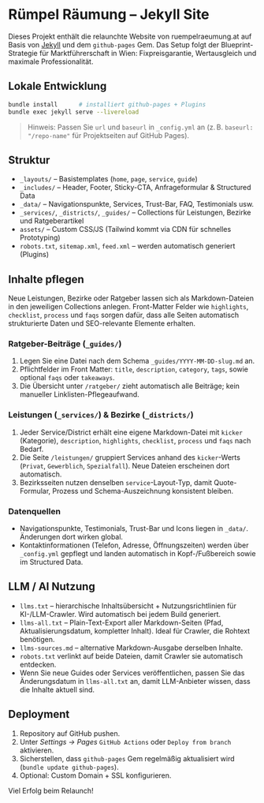 # Rümpel Räumung – Jekyll Site

Dieses Projekt enthält die relaunchte Website von ruempelraeumung.at auf Basis von [Jekyll](https://jekyllrb.com/) und dem `github-pages` Gem. Das Setup folgt der Blueprint-Strategie für Marktführerschaft in Wien: Fixpreisgarantie, Wertausgleich und maximale Professionalität.

## Lokale Entwicklung

```bash
bundle install      # installiert github-pages + Plugins
bundle exec jekyll serve --livereload
```

> Hinweis: Passen Sie `url` und `baseurl` in `_config.yml` an (z. B. `baseurl: "/repo-name"` für Projektseiten auf GitHub Pages).

## Struktur

- `_layouts/` – Basistemplates (`home`, `page`, `service`, `guide`)
- `_includes/` – Header, Footer, Sticky-CTA, Anfrageformular & Structured Data
- `_data/` – Navigationspunkte, Services, Trust-Bar, FAQ, Testimonials usw.
- `_services/`, `_districts/`, `_guides/` – Collections für Leistungen, Bezirke und Ratgeberartikel
- `assets/` – Custom CSS/JS (Tailwind kommt via CDN für schnelles Prototyping)
- `robots.txt`, `sitemap.xml`, `feed.xml` – werden automatisch generiert (Plugins)

## Inhalte pflegen

Neue Leistungen, Bezirke oder Ratgeber lassen sich als Markdown-Dateien in den jeweiligen Collections anlegen. Front-Matter Felder wie `highlights`, `checklist`, `process` und `faqs` sorgen dafür, dass alle Seiten automatisch strukturierte Daten und SEO-relevante Elemente erhalten.

### Ratgeber-Beiträge (`_guides/`)

1. Legen Sie eine Datei nach dem Schema `_guides/YYYY-MM-DD-slug.md` an.
2. Pflichtfelder im Front Matter: `title`, `description`, `category`, `tags`, sowie optional `faqs` oder `takeaways`.
3. Die Übersicht unter `/ratgeber/` zieht automatisch alle Beiträge; kein manueller Linklisten-Pflegeaufwand.

### Leistungen (`_services/`) & Bezirke (`_districts/`)

1. Jeder Service/District erhält eine eigene Markdown-Datei mit `kicker` (Kategorie), `description`, `highlights`, `checklist`, `process` und `faqs` nach Bedarf.
2. Die Seite `/leistungen/` gruppiert Services anhand des `kicker`-Werts (`Privat`, `Gewerblich`, `Spezialfall`). Neue Dateien erscheinen dort automatisch.
3. Bezirksseiten nutzen denselben `service`-Layout-Typ, damit Quote-Formular, Prozess und Schema-Auszeichnung konsistent bleiben.

### Datenquellen

- Navigationspunkte, Testimonials, Trust-Bar und Icons liegen in `_data/`. Änderungen dort wirken global.
- Kontaktinformationen (Telefon, Adresse, Öffnungszeiten) werden über `_config.yml` gepflegt und landen automatisch in Kopf-/Fußbereich sowie im Structured Data.

## LLM / AI Nutzung

- `llms.txt` – hierarchische Inhaltsübersicht + Nutzungsrichtlinien für KI-/LLM-Crawler. Wird automatisch bei jedem Build generiert.
- `llms-all.txt` – Plain-Text-Export aller Markdown-Seiten (Pfad, Aktualisierungsdatum, kompletter Inhalt). Ideal für Crawler, die Rohtext benötigen.
- `llms-sources.md` – alternative Markdown-Ausgabe derselben Inhalte.
- `robots.txt` verlinkt auf beide Dateien, damit Crawler sie automatisch entdecken.
- Wenn Sie neue Guides oder Services veröffentlichen, passen Sie das Änderungsdatum in `llms-all.txt` an, damit LLM-Anbieter wissen, dass die Inhalte aktuell sind.

## Deployment

1. Repository auf GitHub pushen.
2. Unter *Settings → Pages* `GitHub Actions` oder `Deploy from branch` aktivieren.
3. Sicherstellen, dass `github-pages` Gem regelmäßig aktualisiert wird (`bundle update github-pages`).
4. Optional: Custom Domain + SSL konfigurieren.

Viel Erfolg beim Relaunch!

